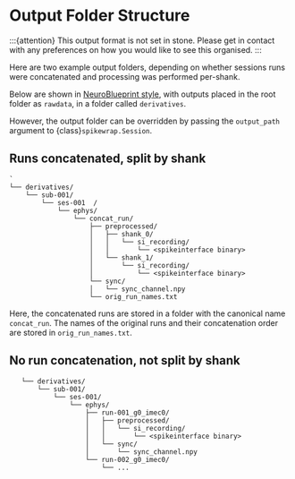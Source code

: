# Output Folder Structure

:::{attention}
This output format is not set in stone. Please get in contact 
with any preferences on how you would like to see this organised.
:::

Here are two example output folders, depending on whether sessions
runs were concatenated and processing was performed per-shank.

Below are shown in 
[NeuroBlueprint style](https://neuroblueprint.neuroinformatics.dev/latest/specification.html), 
with outputs placed  in the root folder as ``rawdata``, in a folder called ``derivatives``. 

However, the output folder can  be overridden by passing the ``output_path`` argument to 
{class}`spikewrap.Session`.

## Runs concatenated, split by shank

```
`
└── derivatives/
    └── sub-001/
        └── ses-001  /
            └── ephys/
                └── concat_run/
                    ├── preprocessed/
                    │   ├── shank_0/
                    │   │   └── si_recording/
                    │   │       └── <spikeinterface binary>
                    │   └── shank_1/
                    │       └── si_recording/
                    │           └── <spikeinterface binary> 
                    └── sync/
                    │   └── sync_channel.npy
                    └── orig_run_names.txt

```

Here, the concatenated runs are stored in a folder with the canonical name
``concat_run``. The names of the original runs and their concatenation order
are stored in ``orig_run_names.txt``.

## No run concatenation, not split by shank

```
   └── derivatives/
       └── sub-001/
           └── ses-001/
               └── ephys/
                   ├── run-001_g0_imec0/
                   │   ├── preprocessed/
                   │   │   └── si_recording/
                   │   │       └── <spikeinterface binary>
                   │   └── sync/
                   │       └── sync_channel.npy
                   └── run-002_g0_imec0/
                       └── ...
```
